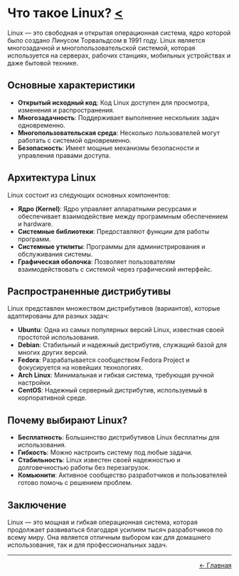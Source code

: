 # Что такое Linux? [<](../)

Linux — это свободная и открытая операционная система, ядро которой было создано Линусом Торвальдсом в 1991 году. Linux является многозадачной и многопользовательской системой, которая используется на серверах, рабочих станциях, мобильных устройствах и даже бытовой технике.

## Основные характеристики

- **Открытый исходный код**: Код Linux доступен для просмотра, изменения и распространения.
- **Многозадачность**: Поддерживает выполнение нескольких задач одновременно.
- **Многопользовательская среда**: Несколько пользователей могут работать с системой одновременно.
- **Безопасность**: Имеет мощные механизмы безопасности и управления правами доступа.

## Архитектура Linux

Linux состоит из следующих основных компонентов:

- **Ядро (Kernel)**: Ядро управляет аппаратными ресурсами и обеспечивает взаимодействие между программным обеспечением и hardware.
- **Системные библиотеки**: Предоставляют функции для работы программ.
- **Системные утилиты**: Программы для администрирования и обслуживания системы.
- **Графическая оболочка**: Позволяет пользователям взаимодействовать с системой через графический интерфейс.

## Распространенные дистрибутивы

Linux представлен множеством дистрибутивов (вариантов), которые адаптированы для разных задач:

- **Ubuntu**: Одна из самых популярных версий Linux, известная своей простотой использования.
- **Debian**: Стабильный и надежный дистрибутив, служащий базой для многих других версий.
- **Fedora**: Разрабатывается сообществом Fedora Project и фокусируется на новейших технологиях.
- **Arch Linux**: Минимальная и гибкая система, требующая ручной настройки.
- **CentOS**: Надежный серверный дистрибутив, используемый в корпоративной среде.

## Почему выбирают Linux?

- **Бесплатность**: Большинство дистрибутивов Linux бесплатны для использования.
- **Гибкость**: Можно настроить систему под любые задачи.
- **Стабильность**: Linux известен своей надежностью и долговечностью работы без перезагрузок.
- **Комьюнити**: Активное сообщество разработчиков и пользователей готово помочь с решением проблем.

## Заключение

Linux — это мощная и гибкая операционная система, которая продолжает развиваться благодаря усилиям тысяч разработчиков по всему миру. Она является отличным выбором как для домашнего использования, так и для профессиональных задач.

---

<p align="right">
<a href="../">← Главная</a>
</p>